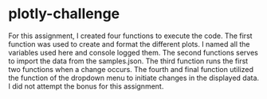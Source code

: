 # plotly-challenge

For this assignment, I created four functions to execute the code.  The first function was used to create and format the different plots. I named all the variables used here and console logged them.  The second functions serves to import the data from the samples.json.  The third function runs the first two functions when a change occurs.  The fourth and final function utilized the function of the dropdown menu to initiate changes in the displayed data.  I did not attempt the bonus for this assignment.
